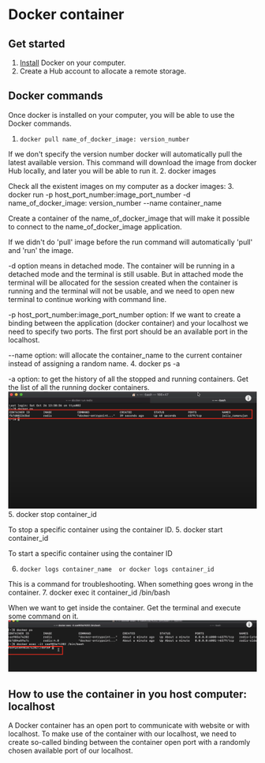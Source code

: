 # Docker container
## Get started
1. [Install](https://docs.docker.com/desktop/install/mac-install/) Docker on your computer.
2. Create a Hub account to allocate a remote storage.

## Docker commands
Once docker is installed on your computer, you will be able to use the Docker commands.
1.     docker pull name_of_docker_image: version_number 

If we don't specify the version number docker will automatically pull the latest available version.
This command will download the image from docker Hub locally, and later you will be able to run it.
2.     docker images 

Check all the existent images on my computer as a docker images:
3.     docker run -p host_port_number:image_port_number -d name_of_docker_image: version_number  --name container_name

Create a container of the name_of_docker_image that will make it 
possible to connect to the name_of_docker_image application.

If we didn't do 'pull' image before the run command will automatically 'pull' and 'run' the image.

-d option means in detached mode. The container will be running in a detached mode and the terminal is still usable.
But in attached mode the terminal will be allocated for the session created when the container is running and the 
terminal will not be usable, and we need to open new terminal to continue working with command line.

-p host_port_number:image_port_number option: If we want to create a binding between the application 
(docker container) and your localhost we need to specify two ports. The first port should be
an available port in the localhost.

--name option: will allocate the container_name to the current container instead of assigning a random name.
4.     docker ps -a

-a option: to get the history of all the stopped and running containers.
Get the list of all the running docker containers.
![Alt text](assets/docker_ps.png "docker ps command")
5.     docker stop container_id

To stop a specific container using the container ID.
5.     docker start container_id

To start a specific container using the container ID

6.     docker logs container_name  or docker logs container_id

This is a command for troubleshooting. When something goes wrong in the container. 
7.     docker exec it container_id /bin/bash

When we want to get inside the container.
Get the terminal and execute some command on it.
![Alt text](assets/docker_exec_it.png "docker exe it command")

## How to use the container in you host computer: localhost
A Docker container has an open port to communicate with website or with localhost.
To make use of the container with our localhost, we need to create so-called binding between
the container open port with a randomly chosen available port of our localhost.